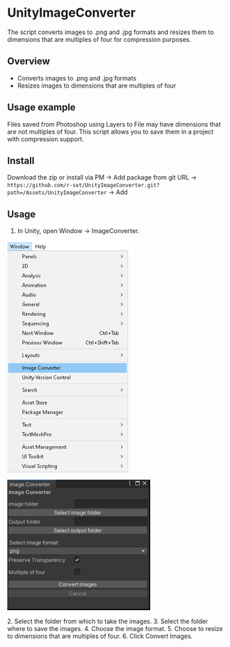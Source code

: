 # UnityImageConverter
The script converts images to .png and .jpg formats and resizes them to dimensions that are multiples of four for compression purposes.

## Overview
- Converts images to .png and .jpg formats
- Resizes images to dimensions that are multiples of four

## Usage example
Files saved from Photoshop using Layers to File may have dimensions that are not multiples of four. This script allows you to save them in a project with compression support.

## Install
Download the zip or install via PM → Add package from git URL → `https://github.com/r-set/UnityImageConverter.git?path=/Assets/UnityImageConverter` → Add

## Usage
1. In Unity, open Window → ImageConverter.
<p align="left"><img src="Screenshots/step1_1.png"/></p>
<p align="left"><img src="Screenshots/step1_2.png"/></p>
2. Select the folder from which to take the images.
3. Select the folder where to save the images.
4. Choose the image format.
5. Choose to resize to dimensions that are multiples of four.
6. Click Convert Images.